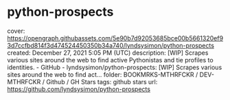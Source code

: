 # python-prospects

cover: https://opengraph.githubassets.com/5e90b7d92053685bce00b5661320ef93d7ccfbd814f3d474524450350b34a740/lyndsysimon/python-prospects
created: December 27, 2021 5:05 PM (UTC)
description: [WIP] Scrapes various sites around the web to find active Pythonistas and tie profiles to identities. - GitHub - lyndsysimon/python-prospects: [WIP] Scrapes various sites around the web to find act...
folder: BOOKMRKS-MTHRFCKR / DEV-MTHRFCKR / Github / GH Stars
tags: github stars
url: https://github.com/lyndsysimon/python-prospects